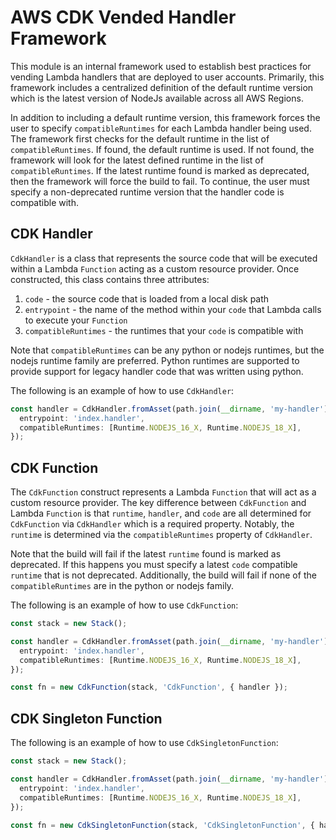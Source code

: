# AWS CDK Vended Handler Framework

This module is an internal framework used to establish best practices for vending Lambda handlers that are deployed to user accounts. Primarily, this framework includes a centralized definition of the default runtime version which is the latest version of NodeJs available across all AWS Regions.

In addition to including a default runtime version, this framework forces the user to specify `compatibleRuntimes` for each Lambda handler being used. The framework first checks for the default runtime in the list of `compatibleRuntimes`. If found, the default runtime is used. If not found, the framework will look for the latest defined runtime in the list of `compatibleRuntimes`. If the latest runtime found is marked as deprecated, then the framework will force the build to fail. To continue, the user must specify a non-deprecated runtime version that the handler code is compatible with.

## CDK Handler

`CdkHandler` is a class that represents the source code that will be executed within a Lambda `Function` acting as a custom resource provider. Once constructed, this class contains three attributes:
1. `code` - the source code that is loaded from a local disk path
2. `entrypoint` - the name of the method within your `code` that Lambda calls to execute your `Function`
3. `compatibleRuntimes` - the runtimes that your `code` is compatible with

Note that `compatibleRuntimes` can be any python or nodejs runtimes, but the nodejs runtime family are preferred. Python runtimes are supported to provide support for legacy handler code that was written using python.

The following is an example of how to use `CdkHandler`:

```ts
const handler = CdkHandler.fromAsset(path.join(__dirname, 'my-handler'), {
  entrypoint: 'index.handler',
  compatibleRuntimes: [Runtime.NODEJS_16_X, Runtime.NODEJS_18_X],
});
```

## CDK Function

The `CdkFunction` construct represents a Lambda `Function` that will act as a custom resource provider. The key difference between `CdkFunction` and Lambda `Function` is that `runtime`, `handler`, and `code` are all determined for `CdkFunction` via `CdkHandler` which is a required property. Notably, the `runtime` is determined via the `compatibleRuntimes` property of `CdkHandler`.

Note that the build will fail if the latest `runtime` found is marked as deprecated. If this happens you must specify a latest `code` compatible `runtime` that is not deprecated. Additionally, the build will fail if none of the `compatibleRuntimes` are in the python or nodejs family.

The following is an example of how to use `CdkFunction`:

```ts
const stack = new Stack();

const handler = CdkHandler.fromAsset(path.join(__dirname, 'my-handler'), {
  entrypoint: 'index.handler',
  compatibleRuntimes: [Runtime.NODEJS_16_X, Runtime.NODEJS_18_X],
});

const fn = new CdkFunction(stack, 'CdkFunction', { handler });
```

## CDK Singleton Function

The following is an example of how to use `CdkSingletonFunction`:

```ts
const stack = new Stack();

const handler = CdkHandler.fromAsset(path.join(__dirname, 'my-handler'), {
  entrypoint: 'index.handler',
  compatibleRuntimes: [Runtime.NODEJS_16_X, Runtime.NODEJS_18_X],
});

const fn = new CdkSingletonFunction(stack, 'CdkSingletonFunction', { handler });
```
